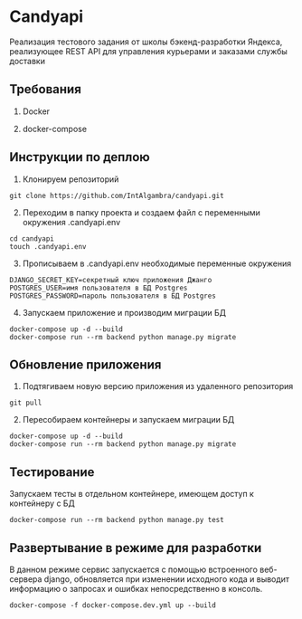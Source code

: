 # Candyapi

Реализация тестового задания от школы бэкенд-разработки Яндекса, реализующее REST API 
для управления курьерами и заказами службы доставки

## Требования

1. Docker

2. docker-compose

## Инструкции по деплою

1. Клонируем репозиторий

```
git clone https://github.com/IntAlgambra/candyapi.git
```

2. Переходим в папку проекта и создаем файл с переменными окружения .candyapi.env

```
cd candyapi
touch .candyapi.env
```

3. Прописываем в .candyapi.env необходимые переменные окружения

```
DJANGO_SECRET_KEY=секретный ключ приложения Джанго
POSTGRES_USER=имя пользователя в БД Postgres
POSTGRES_PASSWORD=пароль пользователя в БД Postgres
```

4. Запускаем приложение  и производим миграции БД

```
docker-compose up -d --build
docker-compose run --rm backend python manage.py migrate
```

## Обновление приложения

1. Подтягиваем новую версию приложения из удаленного репозитория

```
git pull
```

2. Пересобираем контейнеры и запускаем миграции БД

```
docker-compose up -d --build
docker-compose run --rm backend python manage.py migrate
```

## Тестирование

Запускаем тесты в отдельном контейнере, имеющем доступ к контейнеру с БД

```
docker-compose run --rm backend python manage.py test
```

## Развертывание в режиме для разработки

В данном режиме сервис запускается с помощью встроенного веб-сервера django,
обновляется при изменении исходного кода и выводит информацию о запросах и
ошибках непосредственно в консоль.

```
docker-compose -f docker-compose.dev.yml up --build
```